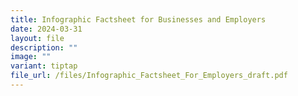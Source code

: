 ```yaml
---
title: Infographic Factsheet for Businesses and Employers
date: 2024-03-31
layout: file
description: ""
image: ""
variant: tiptap
file_url: /files/Infographic_Factsheet_For_Employers_draft.pdf
---
```

